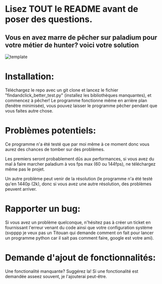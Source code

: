 # Lisez TOUT le README avant de poser des questions.

## Vous en avez marre de pêcher sur paladium pour votre métier de hunter? voici votre solution

![template](https://github.com/Julien-ABADIE/Paladium_peche_auto/assets/145547169/d461eb3b-d676-4f79-a8a5-ea18d9181db4)

# Installation:
Téléchargez le repo avec un git clone et lancez le fichier "findandclick_better_test.py" (installez les bibliothèques manquantes), et commencez à pêcher!
Le programme fonctionne même en arrière plan (fenêtre minimisée), vous pouvez laisser le programme pêcher pendant que vous faites autre chose.

# Problèmes potentiels:
Ce programme n'a été testé que par moi même à ce moment donc vous aurez des chances de tomber sur des problèmes.

Les premiers seront probablement dûs aux performances, si vous avez du mal à faire marcher paladium à vos fps max (60 ou 144fps), ne téléchargez même pas le projet.

Un autre problème peut venir de la résolution (le programme n'a été testé qu'en 1440p (2k), donc si vous avez une autre résolution, des problèmes peuvent arriver.

# Rapporter un bug:
Si vous avez un problème quelconque, n'hésitez pas à créer un ticket en fournissant l'erreur venant du code ainsi que votre configuration système (svpppp je veux pas un Titouan qui demande comment on fait pour lancer un programme python car il sait pas comment faire, google est votre ami).

# Demande d'ajout de fonctionnalités:
Une fonctionalité manquante? Suggérez la! Si une fonctionalité est demandée asseez souvent, je l'ajouterai peut-être.
